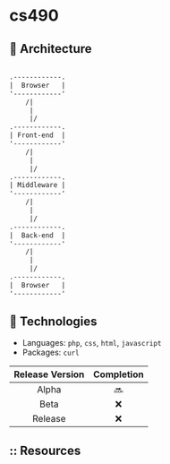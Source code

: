 # cs490


## :triangular_ruler: Architecture
```txt

.------------.
|  Browser   | 
'------------'
    /|
     |
     |/
.------------.
| Front-end  |
'------------'
    /|
     |
     |/
.------------.
| Middleware |
'------------'
    /|
     |
     |/
.------------.
|  Back-end  |
'------------'
    /|
     |
     |/
.------------.
|  Browser   |
'------------'

```

## :microscope: Technologies
- Languages: `php`, `css`, `html`, `javascript`
- Packages: `curl`


<!-- :heavy_check_mark: vs :x: vs :soon: -->
| Release Version | Completion
| :-----:  | :-----:
| Alpha     | :soon:
| Beta      | :x:
| Release   | :x:


## :: Resources